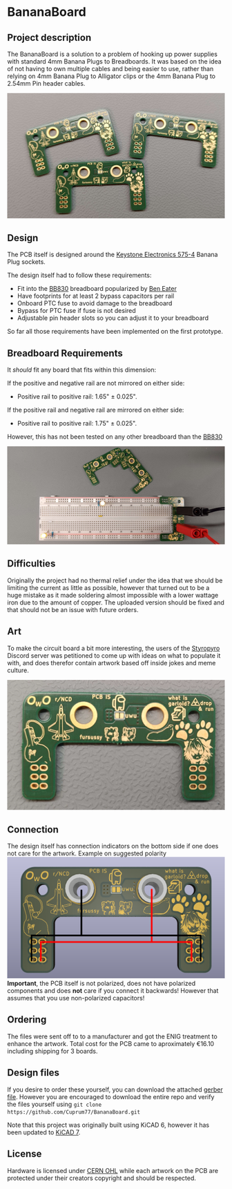 # BananaBoard
## Project description
The BananaBoard is a solution to a problem of hooking up power supplies with standard 4mm Banana Plugs to Breadboards.
It was based on the idea of not having to own multiple cables and being easier to use, rather than relying on 4mm Banana Plug to Alligator clips or the 4mm Banana Plug to 2.54mm Pin header cables.

![alt text][trio]

## Design 
The PCB itself is designed around the [Keystone Electronics 575-4](https://www.keyelco.com/product.cfm/product_id/2379) Banana Plug sockets.

The design itself had to follow these requirements:
* Fit into the [BB830] breadboard popularized by [Ben Eater](https://eater.net/)
* Have footprints for at least 2 bypass capacitors per rail
* Onboard PTC fuse to avoid damage to the breadboard
* Bypass for PTC fuse if fuse is not desired
* Adjustable pin header slots so you can adjust it to your breadboard

So far all those requirements have been implemented on the first prototype.

## Breadboard Requirements
It *should* fit any board that fits within this dimension: 

  If the positive and negative rail are not mirrored on either side:
  * Positive rail to positive rail: 1.65" ± 0.025".

  If the positive rail and negative rail are mirrored on either side:
  * Positive rail to positive rail: 1.75" ± 0.025".

However, this has not been tested on any other breadboard than the [BB830]

![alt text][breadboard]

## Difficulties
Originally the project had no thermal relief under the idea that we should be limiting the current as little as possible, however that turned out to be a huge mistake as it made soldering almost impossible with a lower wattage iron due to the amount of copper. 
The uploaded version should be fixed and that should not be an issue with future orders.

## Art
To make the circuit board a bit more interesting, the users of the [Styropyro](https://styropyro.com/) Discord server was petitioned to come up with ideas on what to populate it with,
and does therefor contain artwork based off inside jokes and meme culture.

![alt text][singular]

## Connection
The design itself has connection indicators on the bottom side if one does not care for the artwork.
Example on suggested polarity
![alt text][pinout]
**Important**, the PCB itself is not polarized, does not have polarized components and does __not__ care if you connect it backwards!
However that assumes that you use non-polarized capacitors!

## Ordering
The files were sent off to to a manufacturer and got the ENIG treatment to enhance the artwork.
Total cost for the PCB came to aproximately €16.10 including shipping for 3 boards.

## Design files
If you desire to order these yourself, you can download the attached [gerber file](production/gerber.zip).
However you are encouraged to download the entire repo and verify the files yourself using
`git clone https://github.com/Cuprum77/BananaBoard.git`

Note that this project was originally built using KiCAD 6, however it has been updated to [KiCAD 7](https://www.kicad.org/download/).

## License
Hardware is licensed under [CERN OHL](LICENSE) while each artwork on the PCB are protected under their creators copyright and should be respected.

[singular]: https://github.com/Cuprum77/BananaBoard/blob/main/Images/single_pcb.jpg "PCBs from Aisler"
[trio]: https://github.com/Cuprum77/BananaBoard/blob/main/Images/all_pcbs.png "PCBs from Aisler"
[breadboard]: https://github.com/Cuprum77/BananaBoard/blob/main/Images/breadboard_example.jpg "PCBs from Aisler"
[pinout]: https://github.com/Cuprum77/BananaBoard/blob/main/Images/example-pinout.png "Pinout"
[BB830]: http://www.busboard.com/BB830T
